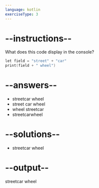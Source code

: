 ```yaml
---
language: kotlin
exerciseType: 3
---
```


# --instructions--

What does this code display in the console?
```kotlin
let field = "street" + "car"
print(field + " wheel")
```

# --answers--

- streetcar wheel
- street car wheel
- wheel streetcar
- streetcarwheel

# --solutions--

- streetcar wheel
# --output--

streetcar wheel
